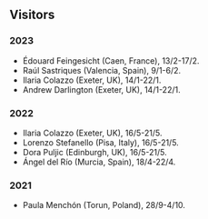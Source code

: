 ## Visitors

### 2023

* Édouard Feingesicht (Caen, France), 13/2-17/2. 
* Raúl Sastriques (Valencia, Spain), 9/1-6/2.
* Ilaria Colazzo (Exeter, UK), 14/1-22/1. 
* Andrew Darlington (Exeter, UK), 14/1-22/1. 

### 2022

* Ilaria Colazzo (Exeter, UK), 16/5-21/5.
* Lorenzo Stefanello (Pisa, Italy), 16/5-21/5.
* Dora Puljic (Edinburgh, UK), 16/5-21/5.
* Ángel del Río (Murcia, Spain), 18/4-22/4.

### 2021

* Paula Menchón (Torun, Poland), 28/9-4/10.


